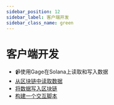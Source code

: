 ```yaml
---
sidebar_position: 12
sidebar_label: 客户端开发
sidebar_class_name: green
---
```


# 客户端开发

- 📹使用Gage在Solana上读取和写入数据
- [从区块链中读取数据](./read-data-from-the-solana-network/README.md)
- [将数据写入区块链](./write-data-to-the-blockchain/README.md)
- [构建一个交互脚本](./build-an-interaction-script/README.md)
